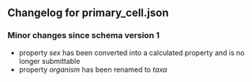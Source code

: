 ## Changelog for primary_cell.json

### Minor changes since schema version 1

* property *sex* has been converted into a calculated property and is no longer submittable
* property *organism* has been renamed to *taxa*
